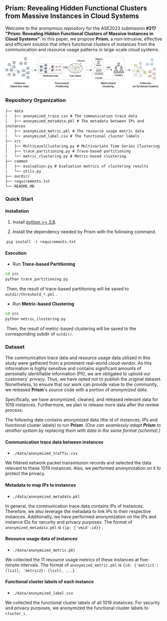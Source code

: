 ## Prism: Revealing Hidden Functional Clusters from Massive Instances in Cloud Systems

Welcome to the anonymous repository for the ASE2023 submission **#217 "Prism: Revealing Hidden Functional Clusters of Massive Instances in Cloud Systems"**. In this paper, we propose **Prism**, a non-intrusive, effective and efficient solution that infers functional clusters of instances from the communication and resource usage patterns in large-scale cloud systems. 


![Overall Framework of Prism](./docs/method_framework.png)

### Repository Organization 

```
├── data
│   ├── anonymized_trace.csv # The communication trace data
│   ├── anonymized_metadata.pkl # The metadata between IPs and instances
│   ├── anonymized_metric.pkl # The resource usage metric data
│   └── anonymized_label.csv # The functional cluster labels
├── src
│   ├── MultiLevelClustering.py # Multivariate Time Series Clustering
│   ├── trace_partitioning.py # Trace-based partitioning
│   └── metric_clustering.py # Metric-based clustering
├── common
│   ├── evaluation.py # Evaluation metrics of clustering results
│   └── utils.py 
├── ourdir/
├── requirements.txt
└── README.MD
```

### Quick Start

#### Installation

1. Install [python >= 3.8](https://www.python.org/downloads/).

2. Install the dependency needed by Prism with the following command.

​		```pip install -r requirements.txt```

#### Execution

- Run **Trace-based Partitioning**

```bash
cd src
python trace_partitioning.py
```

​		Then, the result of trace-based partitioning will be saved to ```outdir/threshold_*.pkl``` .

- Run **Metric-based Clustering**

```bash
cd src
python metric_clustering.py
```

​		Then, the result of metric-based clustering will be saved to the corresponding subdir of ```outdir/```.

### Dataset

The communication trace data and resource usage data utilized in this study were gathered from a prominent real-world cloud vendor. As this information is highly sensitive and contains significant amounts of personally identifiable information (PII), we are obligated to uphold our customers' privacy. Thus, we have opted not to publish the original dataset. Nonetheless, to ensure that our work can provide value to the community, we released **Prism**'s source code with a portion of *anonymized data*.

Specifically, we have anonymized, cleaned, and released relevant data for 1019 instances. Furthermore, we plan to release more data after the review process.


The following data contains anonymized data (the id of instances, IPs and functional cluster labels) to run **Prism**. *(One can seamlessly adapt **Prism** to another system by replacing them with data in the same format (schema).)*

#### Communication trace data between instances

- ```./data/anonymized_traffic.csv``` 

We filtered network packet transmission records and selected the data relevant to these 1019 instances. Also, we performed anonymization on it to protect the privacy.

#### Metadata to map IPs to instances

- ```./data/anonymized_metadata.pkl``` 

In general, the communication trace data contains IPs of instances. Therefore, we also leverage the metadata to link IPs to their respective instances. Additionally, we have performed anonymization on the IPs and instance IDs for security and privacy purposes.
The format of ```anonymized_metadata.pkl``` is ```{ip: {'vmid':id}}``` .

#### Resource usage data of instances

- ```./data/anonymized_metric.pkl``` 

We collected the 11 resource usage metrics of these instances at five-minute intervals.
The format of ```anonymized_metric.pkl``` is ```{id: {'metric1': [list], 'metric2}: [list], ...}```

#### Functional cluster labels of each instance

- ```./data/anonymized_label.csv```

We collected the functional cluster labels of all 1019 instances. For security and privacy purposes, we anonymized the functional cluster labels to ```cluster_i```.
